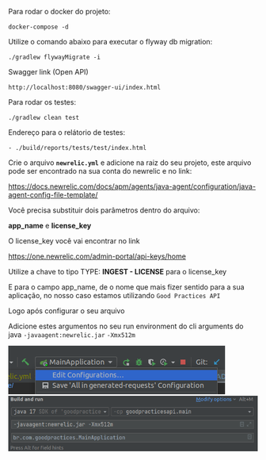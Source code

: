 Para rodar o docker do projeto:
```ssh
docker-compose -d
```

Utilize o comando abaixo para executar o flyway db migration:
```ssh
./gradlew flywayMigrate -i
```

Swagger link (Open API)
```
http://localhost:8080/swagger-ui/index.html
```

Para rodar os testes:
```ssh
./gradlew clean test
```

Endereço para o relátorio de testes:
```
- ./build/reports/tests/test/index.html
```

Crie o arquivo **`newrelic.yml`** e adicione na raiz do seu projeto, este arquivo pode ser encontrado na sua conta do newrelic e no link:

https://docs.newrelic.com/docs/apm/agents/java-agent/configuration/java-agent-config-file-template/

Você precisa substituir dois parâmetros dentro do arquivo:

**app_name** e **license_key**

O license_key você vai encontrar no link

https://one.newrelic.com/admin-portal/api-keys/home

Utilize a chave to tipo TYPE: **INGEST - LICENSE** para o license_key

E para o campo app_name, de o nome que mais fizer sentido para a sua aplicação, no nosso caso estamos utilizando `Good Practices API`

Logo após configurar o seu arquivo

Adicione estes argumentos no seu run environment do cli arguments do java
`-javaagent:newrelic.jar`
`-Xmx512m`

![](./imgs/edit_run_config.png)
![](./imgs/arguments.png)